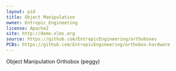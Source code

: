 ```yaml
---
layout: pid
title: Object Manipulation
owner: Entropic_Engineering
license: Apache2
site: http://demo.xlms.org
source: https://github.com/EntropicEngineering/orthoboxes
PCBs: https://github.com/EntropicEngineering/orthobox-hardware
---
```

Object Manipulation Orthobox (peggy)
